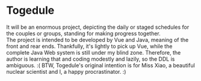 # Togedule
It will be an enormous project, depicting the daily or staged schedules for the couples or groups, standing for making progress together.  
The project is intended to be developed by Vue and Java, meaning of the front and rear ends. Thankfully, it's lightly to pick up Vue, while the complete Java Web system is still under my blind zone. Therefore, the author is learning that and coding modestly and lazily, so the DDL is ambiguous. :(
BTW, Togedule's original intention is for Miss Xiao, a beautiful nuclear scientist and I, a happy procrastinator. :)

